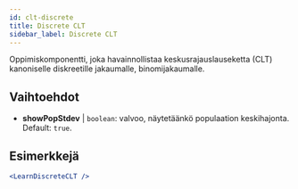 ```yaml
---
id: clt-discrete
title: Discrete CLT
sidebar_label: Discrete CLT
---
```


Oppimiskomponentti, joka havainnollistaa keskusrajauslauseketta (CLT) kanoniselle diskreetille jakaumalle, binomijakaumalle.

## Vaihtoehdot

* __showPopStdev__ | `boolean`: valvoo, näytetäänkö populaation keskihajonta. Default: `true`.


## Esimerkkejä

```jsx live
<LearnDiscreteCLT />
```

